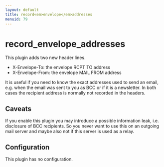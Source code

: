 ```yaml
---
layout: default
title: record<em>envelope</em>addresses
menuid: 79
---
```

record_envelope_addresses
=========================

This plugin adds two new header lines.

* X-Envelope-To: the envelope RCPT TO address
* X-Envelope-From: the envelope MAIL FROM address

It is useful if you need to know the exact addresses used to send an email, e.g. when
the email was sent to you as BCC or if it is a newsletter. In both cases the recipient
address is normally not recorded in the headers.

Caveats
-------

If you enable this plugin you may introduce a possible information leak, i.e. disclosure
of BCC recipients. So you never want to use this on an outgoing mail server and maybe also
not if this server is used as a relay.

Configuration
-------------

This plugin has no configuration.

